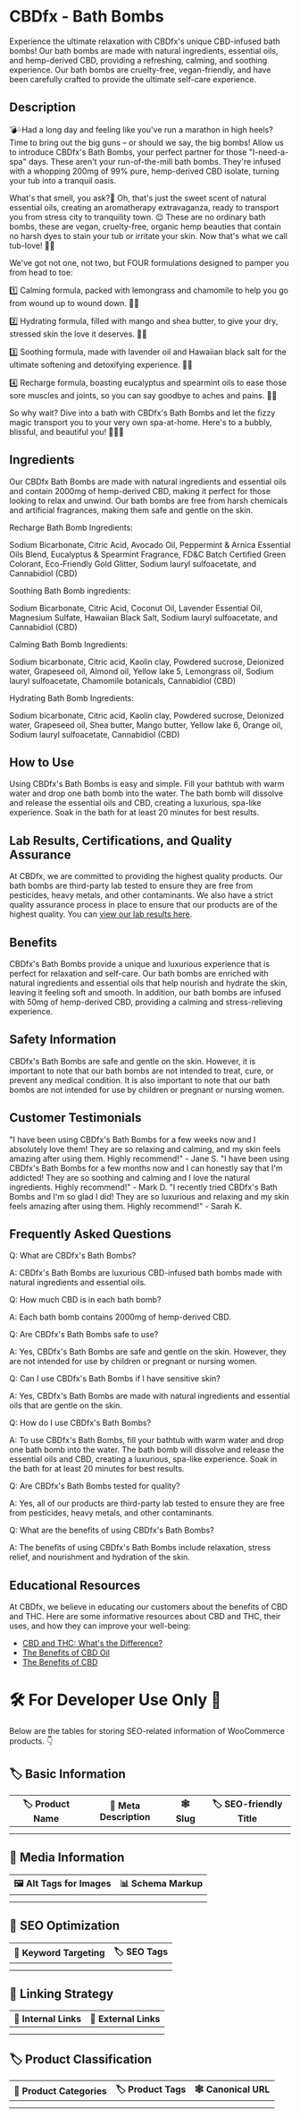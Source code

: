 # CBDfx - Bath Bombs
Experience the ultimate relaxation with CBDfx's unique CBD-infused bath bombs! Our bath bombs are made with natural ingredients, essential oils, and hemp-derived CBD, providing a refreshing, calming, and soothing experience. Our bath bombs are cruelty-free, vegan-friendly, and have been carefully crafted to provide the ultimate self-care experience.
## Description
💣💦Had a long day and feeling like you've run a marathon in high heels? Time to bring out the big guns – or should we say, the big bombs! Allow us to introduce CBDfx's Bath Bombs, your perfect partner for those "I-need-a-spa" days. These aren't your run-of-the-mill bath bombs. They're infused with a whopping 200mg of 99% pure, hemp-derived CBD isolate, turning your tub into a tranquil oasis.

What's that smell, you ask?👃 Oh, that's just the sweet scent of natural essential oils, creating an aromatherapy extravaganza, ready to transport you from stress city to tranquility town. 😌 These are no ordinary bath bombs, these are vegan, cruelty-free, organic hemp beauties that contain no harsh dyes to stain your tub or irritate your skin. Now that's what we call tub-love! 🛁💙

We've got not one, not two, but FOUR formulations designed to pamper you from head to toe:

1️⃣ Calming formula, packed with lemongrass and chamomile to help you go from wound up to wound down. 🍋🌼

2️⃣ Hydrating formula, filled with mango and shea butter, to give your dry, stressed skin the love it deserves. 🥭🧈

3️⃣ Soothing formula, made with lavender oil and Hawaiian black salt for the ultimate softening and detoxifying experience. 🌺🌋 

4️⃣ Recharge formula, boasting eucalyptus and spearmint oils to ease those sore muscles and joints, so you can say goodbye to aches and pains. 🌿🍬

So why wait? Dive into a bath with CBDfx's Bath Bombs and let the fizzy magic transport you to your very own spa-at-home. Here's to a bubbly, blissful, and beautiful you! 🛀🌟🌈
## Ingredients
Our CBDfx Bath Bombs are made with natural ingredients and essential oils and contain 2000mg of hemp-derived CBD, making it perfect for those looking to relax and unwind. Our bath bombs are free from harsh chemicals and artificial fragrances, making them safe and gentle on the skin.


Recharge Bath Bomb Ingredients:

Sodium Bicarbonate, Citric Acid, Avocado Oil, Peppermint & Arnica Essential Oils Blend, Eucalyptus & Spearmint Fragrance, FD&C Batch Certified Green Colorant, Eco-Friendly Gold Glitter, Sodium lauryl sulfoacetate, and Cannabidiol (CBD)

Soothing Bath Bomb ingredients:

Sodium Bicarbonate, Citric Acid, Coconut Oil, Lavender Essential Oil, Magnesium Sulfate, Hawaiian Black Salt, Sodium lauryl sulfoacetate, and Cannabidiol (CBD)

Calming Bath Bomb Ingredients:

Sodium bicarbonate, Citric acid, Kaolin clay, Powdered sucrose, Deionized water, Grapeseed oil, Almond oil, Yellow lake 5, Lemongrass oil, Sodium lauryl sulfoacetate, Chamomile botanicals, Cannabidiol (CBD)

Hydrating Bath Bomb Ingredients:

Sodium bicarbonate, Citric acid, Kaolin clay, Powdered sucrose, Deionized water, Grapeseed oil, Shea butter, Mango butter, Yellow lake 6,  Orange oil, Sodium lauryl sulfoacetate, Cannabidiol (CBD)



## How to Use
Using CBDfx's Bath Bombs is easy and simple. Fill your bathtub with warm water and drop one bath bomb into the water. The bath bomb will dissolve and release the essential oils and CBD, creating a luxurious, spa-like experience. Soak in the bath for at least 20 minutes for best results.
## Lab Results, Certifications, and Quality Assurance
At CBDfx, we are committed to providing the highest quality products. Our bath bombs are third-party lab tested to ensure they are free from pesticides, heavy metals, and other contaminants. We also have a strict quality assurance process in place to ensure that our products are of the highest quality. You can [view our lab results here](https://cbdfx.com/lab-reports/lab-reports-for-bath-bombs/).
## Benefits
CBDfx's Bath Bombs provide a unique and luxurious experience that is perfect for relaxation and self-care. Our bath bombs are enriched with natural ingredients and essential oils that help nourish and hydrate the skin, leaving it feeling soft and smooth. In addition, our bath bombs are infused with 50mg of hemp-derived CBD, providing a calming and stress-relieving experience.
## Safety Information
CBDfx's Bath Bombs are safe and gentle on the skin. However, it is important to note that our bath bombs are not intended to treat, cure, or prevent any medical condition. It is also important to note that our bath bombs are not intended for use by children or pregnant or nursing women.
## Customer Testimonials
"I have been using CBDfx's Bath Bombs for a few weeks now and I absolutely love them! They are so relaxing and calming, and my skin feels amazing after using them. Highly recommend!" - Jane S.
"I have been using CBDfx's Bath Bombs for a few months now and I can honestly say that I'm addicted! They are so soothing and calming and I love the natural ingredients. Highly recommend!" - Mark D.
"I recently tried CBDfx's Bath Bombs and I'm so glad I did! They are so luxurious and relaxing and my skin feels amazing after using them. Highly recommend!" - Sarah K.
## Frequently Asked Questions
Q: What are CBDfx's Bath Bombs?

A: CBDfx's Bath Bombs are luxurious CBD-infused bath bombs made with natural ingredients and essential oils.

Q: How much CBD is in each bath bomb?

A: Each bath bomb contains 2000mg of hemp-derived CBD.

Q: Are CBDfx's Bath Bombs safe to use?

A: Yes, CBDfx's Bath Bombs are safe and gentle on the skin. However, they are not intended for use by children or pregnant or nursing women.

Q: Can I use CBDfx's Bath Bombs if I have sensitive skin?

A: Yes, CBDfx's Bath Bombs are made with natural ingredients and essential oils that are gentle on the skin.

Q: How do I use CBDfx's Bath Bombs?

A: To use CBDfx's Bath Bombs, fill your bathtub with warm water and drop one bath bomb into the water. The bath bomb will dissolve and release the essential oils and CBD, creating a luxurious, spa-like experience. Soak in the bath for at least 20 minutes for best results.

Q: Are CBDfx's Bath Bombs tested for quality?

A: Yes, all of our products are third-party lab tested to ensure they are free from pesticides, heavy metals, and other contaminants.

Q: What are the benefits of using CBDfx's Bath Bombs?

A: The benefits of using CBDfx's Bath Bombs include relaxation, stress relief, and nourishment and hydration of the skin.

## Educational Resources
At CBDfx, we believe in educating our customers about the benefits of CBD and THC. Here are some informative resources about CBD and THC, their uses, and how they can improve your well-being:
- [CBD and THC: What's the Difference?](https://cbdfx.com/what-is-cbd/#cbd-vs-thc)
- [The Benefits of CBD Oil](https://cbdfx.com/press/cbd-oil-9-science-backed-benefits/)
- [The Benefits of CBD](https://cbdfx.co.uk/what-is-cbd/the-benefits-of-cbd)
# 🛠️ For Developer Use Only 🔐

Below are the tables for storing SEO-related information of WooCommerce products. 👇

## 🏷️ Basic Information 

| 🏷️ Product Name | 📝 Meta Description | 🕸️ Slug | 🏷️ SEO-friendly Title |
| -------------- | ------------------ | ------ | ---------------------- |
|                |                    |        |                        |
|                |                    |        |                        |

## 📸 Media Information

| 🖼️ Alt Tags for Images | 📊 Schema Markup |
| --------------------- | --------------- |
|                       |                 |
|                       |                 |

## 🔎 SEO Optimization

| 🎯 Keyword Targeting | 🏷️ SEO Tags |
| ------------------- | ---------- |
|                     |            |
|                     |            |

## 🔗 Linking Strategy 

| 🔗 Internal Links | 🔗 External Links |
| ---------------- | ---------------- |
|                  |                  |
|                  |                  |

## 🏷️ Product Classification 

| 📂 Product Categories | 🏷️ Product Tags | 🕸️ Canonical URL |
| ------------------ | ------------ | ------------- |
|                    |              |               |
|                    |              |               |
